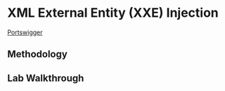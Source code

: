 # XML External Entity (XXE) Injection

[Portswigger](https://portswigger.net/web-security/xxe)

## Methodology

## Lab Walkthrough
